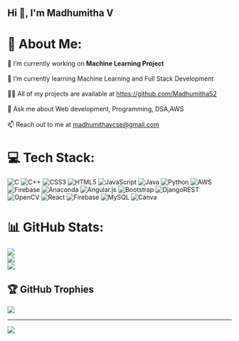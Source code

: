 ## Hi 👋, I'm Madhumitha V

<!--
**Madhumitha52/Madhumitha52** is a ✨ _special_ ✨ repository because its `README.md` (this file) appears on your GitHub profile.
-->

# 💫 About Me:
🔭 I’m currently working on **Machine Learning Project**<br><br>🌱 I’m currently learning Machine Learning and Full Stack Development<br><br>👨‍💻 All of my projects are available at https://github.com/Madhumitha52<br><br>💬 Ask me about Web development, Programming, DSA,AWS<br><br>📫 Reach out to me at madhumithavcse@gmail.com


# 💻 Tech Stack:
![C](https://img.shields.io/badge/c-%2300599C.svg?style=flat-square&logo=c&logoColor=white) ![C++](https://img.shields.io/badge/c++-%2300599C.svg?style=flat-square&logo=c%2B%2B&logoColor=white) ![CSS3](https://img.shields.io/badge/css3-%231572B6.svg?style=flat-square&logo=css3&logoColor=white) ![HTML5](https://img.shields.io/badge/html5-%23E34F26.svg?style=flat-square&logo=html5&logoColor=white) ![JavaScript](https://img.shields.io/badge/javascript-%23323330.svg?style=flat-square&logo=javascript&logoColor=%23F7DF1E) ![Java](https://img.shields.io/badge/java-%23ED8B00.svg?style=flat-square&logo=openjdk&logoColor=white) ![Python](https://img.shields.io/badge/python-3670A0?style=flat-square&logo=python&logoColor=ffdd54) ![AWS](https://img.shields.io/badge/AWS-%23FF9900.svg?style=flat-square&logo=amazon-aws&logoColor=white) ![Firebase](https://img.shields.io/badge/firebase-%23039BE5.svg?style=flat-square&logo=firebase) ![Anaconda](https://img.shields.io/badge/Anaconda-%2344A833.svg?style=flat-square&logo=anaconda&logoColor=white) ![Angular.js](https://img.shields.io/badge/angular.js-%23E23237.svg?style=flat-square&logo=angularjs&logoColor=white) ![Bootstrap](https://img.shields.io/badge/bootstrap-%238511FA.svg?style=flat-square&logo=bootstrap&logoColor=white) ![DjangoREST](https://img.shields.io/badge/DJANGO-REST-ff1709?style=flat-square&logo=django&logoColor=white&color=ff1709&labelColor=gray) ![OpenCV](https://img.shields.io/badge/opencv-%23white.svg?style=flat-square&logo=opencv&logoColor=white) ![React](https://img.shields.io/badge/react-%2320232a.svg?style=flat-square&logo=react&logoColor=%2361DAFB) ![Firebase](https://img.shields.io/badge/firebase-a08021?style=flat-square&logo=firebase&logoColor=ffcd34) ![MySQL](https://img.shields.io/badge/mysql-4479A1.svg?style=flat-square&logo=mysql&logoColor=white) ![Canva](https://img.shields.io/badge/Canva-%2300C4CC.svg?style=flat-square&logo=Canva&logoColor=white)
# 📊 GitHub Stats:
![](https://github-readme-stats.vercel.app/api?username=Madhumitha52&theme=default&hide_border=false&include_all_commits=true&count_private=false)<br/>
![](https://github-readme-streak-stats.herokuapp.com/?user=Madhumitha52&theme=default&hide_border=false)<br/>
![](https://github-readme-stats.vercel.app/api/top-langs/?username=Madhumitha52&theme=default&hide_border=false&include_all_commits=true&count_private=false&layout=compact)

## 🏆 GitHub Trophies
![](https://github-profile-trophy.vercel.app/?username=Madhumitha52&theme=radical&no-frame=false&no-bg=true&margin-w=4)

---
[![](https://visitcount.itsvg.in/api?id=Madhumitha52&icon=0&color=0)](https://visitcount.itsvg.in)

<!-- Proudly created with GPRM ( https://gprm.itsvg.in ) -->
